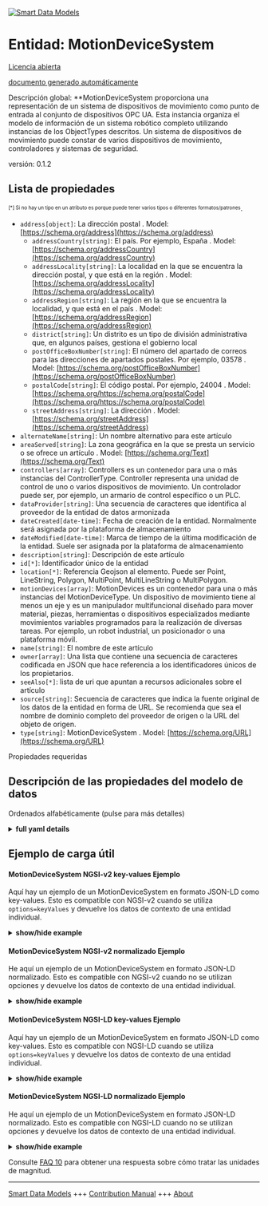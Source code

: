 <!-- 10-Header -->    
[![Smart Data Models](https://smartdatamodels.org/wp-content/uploads/2022/01/SmartDataModels_logo.png "Logo")](https://smartdatamodels.org)    
Entidad: MotionDeviceSystem    
===========================<!-- /10-Header -->    
<!-- 15-License -->    
[Licencia abierta](https://github.com/smart-data-models//dataModel.OPCUA/blob/master/MotionDeviceSystem/LICENSE.md)    
[documento generado automáticamente](https://docs.google.com/presentation/d/e/2PACX-1vTs-Ng5dIAwkg91oTTUdt8ua7woBXhPnwavZ0FxgR8BsAI_Ek3C5q97Nd94HS8KhP-r_quD4H0fgyt3/pub?start=false&loop=false&delayms=3000#slide=id.gb715ace035_0_60)    
<!-- /15-License -->    
<!-- 20-Description -->    
Descripción global: **MotionDeviceSystem proporciona una representación de un sistema de dispositivos de movimiento como punto de entrada al conjunto de dispositivos OPC UA. Esta instancia organiza el modelo de información de un sistema robótico completo utilizando instancias de los ObjectTypes descritos. Un sistema de dispositivos de movimiento puede constar de varios dispositivos de movimiento, controladores y sistemas de seguridad.    
versión: 0.1.2    
<!-- /20-Description -->    
<!-- 30-PropertiesList -->    
## Lista de propiedades    
<sup><sub>[*] Si no hay un tipo en un atributo es porque puede tener varios tipos o diferentes formatos/patrones</sub></sup>.    
- `address[object]`: La dirección postal  . Model: [https://schema.org/address](https://schema.org/address)	- `addressCountry[string]`: El país. Por ejemplo, España  . Model: [https://schema.org/addressCountry](https://schema.org/addressCountry)    
	- `addressLocality[string]`: La localidad en la que se encuentra la dirección postal, y que está en la región  . Model: [https://schema.org/addressLocality](https://schema.org/addressLocality)    
	- `addressRegion[string]`: La región en la que se encuentra la localidad, y que está en el país  . Model: [https://schema.org/addressRegion](https://schema.org/addressRegion)    
	- `district[string]`: Un distrito es un tipo de división administrativa que, en algunos países, gestiona el gobierno local      
	- `postOfficeBoxNumber[string]`: El número del apartado de correos para las direcciones de apartados postales. Por ejemplo, 03578  . Model: [https://schema.org/postOfficeBoxNumber](https://schema.org/postOfficeBoxNumber)    
	- `postalCode[string]`: El código postal. Por ejemplo, 24004  . Model: [https://schema.org/https://schema.org/postalCode](https://schema.org/https://schema.org/postalCode)    
	- `streetAddress[string]`: La dirección  . Model: [https://schema.org/streetAddress](https://schema.org/streetAddress)    
- `alternateName[string]`: Un nombre alternativo para este artículo  - `areaServed[string]`: La zona geográfica en la que se presta un servicio o se ofrece un artículo  . Model: [https://schema.org/Text](https://schema.org/Text)- `controllers[array]`:  Controllers es un contenedor para una o más instancias del ControllerType. Controller representa una unidad de control de uno o varios dispositivos de movimiento. Un controlador puede ser, por ejemplo, un armario de control específico o un PLC.  - `dataProvider[string]`: Una secuencia de caracteres que identifica al proveedor de la entidad de datos armonizada  - `dateCreated[date-time]`: Fecha de creación de la entidad. Normalmente será asignada por la plataforma de almacenamiento  - `dateModified[date-time]`: Marca de tiempo de la última modificación de la entidad. Suele ser asignada por la plataforma de almacenamiento  - `description[string]`: Descripción de este artículo  - `id[*]`: Identificador único de la entidad  - `location[*]`: Referencia Geojson al elemento. Puede ser Point, LineString, Polygon, MultiPoint, MultiLineString o MultiPolygon.  - `motionDevices[array]`: MotionDevices es un contenedor para una o más instancias del MotionDeviceType. Un dispositivo de movimiento tiene al menos un eje y es un manipulador multifuncional diseñado para mover material, piezas, herramientas o dispositivos especializados mediante movimientos variables programados para la realización de diversas tareas. Por ejemplo, un robot industrial, un posicionador o una plataforma móvil.  - `name[string]`: El nombre de este artículo  - `owner[array]`: Una lista que contiene una secuencia de caracteres codificada en JSON que hace referencia a los identificadores únicos de los propietarios.  - `seeAlso[*]`: lista de uri que apuntan a recursos adicionales sobre el artículo  - `source[string]`: Secuencia de caracteres que indica la fuente original de los datos de la entidad en forma de URL. Se recomienda que sea el nombre de dominio completo del proveedor de origen o la URL del objeto de origen.  - `type[string]`: MotionDeviceSystem  . Model: [https://schema.org/URL](https://schema.org/URL)<!-- /30-PropertiesList -->    
<!-- 35-RequiredProperties -->    
Propiedades requeridas    
<!-- /35-RequiredProperties -->    
<!-- 40-RequiredProperties -->    
<!-- /40-RequiredProperties -->    
<!-- 50-DataModelHeader -->    
## Descripción de las propiedades del modelo de datos    
Ordenados alfabéticamente (pulse para más detalles)    
<!-- /50-DataModelHeader -->    
<!-- 60-ModelYaml -->    
<details><summary><strong>full yaml details</strong></summary>      
```yaml    
MotionDeviceSystem:      
  description: 'MotionDeviceSystem provides a representation of a motion device system as an entry point to the OPC UA device set. This instance organises the information model of a complete robotics system using instances of the described ObjectTypes. A motion device system may consist of multiple motion devices, controllers and safety systems.'      
  properties:      
    address:      
      description: The mailing address      
      properties:      
        addressCountry:      
          description: 'The country. For example, Spain'      
          type: string      
          x-ngsi:      
            model: https://schema.org/addressCountry      
            type: Property      
        addressLocality:      
          description: 'The locality in which the street address is, and which is in the region'      
          type: string      
          x-ngsi:      
            model: https://schema.org/addressLocality      
            type: Property      
        addressRegion:      
          description: 'The region in which the locality is, and which is in the country'      
          type: string      
          x-ngsi:      
            model: https://schema.org/addressRegion      
            type: Property      
        district:      
          description: 'A district is a type of administrative division that, in some countries, is managed by the local government'      
          type: string      
          x-ngsi:      
            type: Property      
        postOfficeBoxNumber:      
          description: 'The post office box number for PO box addresses. For example, 03578'      
          type: string      
          x-ngsi:      
            model: https://schema.org/postOfficeBoxNumber      
            type: Property      
        postalCode:      
          description: 'The postal code. For example, 24004'      
          type: string      
          x-ngsi:      
            model: https://schema.org/https://schema.org/postalCode      
            type: Property      
        streetAddress:      
          description: The street address      
          type: string      
          x-ngsi:      
            model: https://schema.org/streetAddress      
            type: Property      
        streetNr:      
          description: Number identifying a specific property on a public street      
          type: string      
          x-ngsi:      
            type: Property      
      type: object      
      x-ngsi:      
        model: https://schema.org/address      
        type: Property      
    alternateName:      
      description: An alternative name for this item      
      type: string      
      x-ngsi:      
        type: Property      
    areaServed:      
      description: The geographic area where a service or offered item is provided      
      type: string      
      x-ngsi:      
        model: https://schema.org/Text      
        type: Property      
    controllers:      
      description: ' Controllers is a container for one or more instances of the ControllerType. Controller represents a controlling unit of one or more motion devices. A controller can be e.g. a specific control cabinet or a PLC'      
      items:      
        description: A Controller      
        properties:      
          browseName:      
            description: Controller BrowseName      
            type: string      
            x-ngsi:      
              model: https://schema.org/Text      
              type: Property      
          components:      
            description: 'Components is a container for one or more instances of subtypes of ComponentType defined in OPC UA DI. The listed components are installed in the motion device system, e.g. a processing-unit, a power-supply, an IO-board or a drive, and have an electrical interface to the controller'      
            items:      
              description: A component      
              properties:      
                browseName:      
                  description: Component BrowseName      
                  type: string      
                  x-ngsi:      
                    model: https://schema.org/Text      
                    type: Property      
              type: object      
            type: array      
            x-ngsi:      
              type: Property      
          manufacturer:      
            description: The name of the company that manufactured the device      
            type: string      
            x-ngsi:      
              model: https://schema.org/Text      
              type: Property      
          model:      
            description: The name of the product      
            type: string      
            x-ngsi:      
              model: https://schema.org/Text      
              type: Property      
          parameterSet:      
            description: Provides a set of parameters      
            properties:      
              cabinetFanSpeed:      
                description: The speed of the cabinet fan      
                type: number      
                x-ngsi:      
                  model: https://schema.org/Number      
                  type: Property      
              cpuFanSpeed:      
                description: The speed of the CPU fan      
                type: number      
                x-ngsi:      
                  model: https://schema.org/Number      
                  type: Property      
              inputVoltage:      
                description: The input voltage of the controller which can be a configured value. To distinguish between an AC or DC supply the optional property Definition of the base type DataItemType shall be used      
                type: number      
                x-ngsi:      
                  model: https://schema.org/Number      
                  type: Property      
              startUpTime:      
                description: The date and time of the last start-up of the controller      
                format: date-time      
                x-ngsi:      
                  model: https://schema.org/DateTime      
                  type: Property      
              temperature:      
                description: The controller temperature given by a temperature sensor inside of the controller      
                type: number      
                x-ngsi:      
                  model: https://schema.org/Number      
                  type: Property      
              totalEnergyConsumption:      
                description: The total accumulated energy consumed by the motion devices related with this controller instance      
                type: number      
                x-ngsi:      
                  model: https://schema.org/Number      
                  type: Property      
              totalPowerOnTime:      
                description: The total accumulated time the controller was powered on      
                type: string      
                x-ngsi:      
                  model: https://schema.org/Text      
                  type: Property      
              upsState:      
                description: The vendor specific status of an integrated uninterruptible power supply or accumulator system      
                type: string      
                x-ngsi:      
                  model: https://schema.org/Text      
                  type: Property      
            type: object      
            x-ngsi:      
              type: Property      
          productCode:      
            description: A unique combination of numbers and letters used to identify the product. It may be the order information displayed on type shields or in ERP systems      
            type: string      
            x-ngsi:      
              model: https://schema.org/Text      
              type: Property      
          serialNumber:      
            description: A unique production number assigned by the manufacturer of the device. This is often stamped on the outside of the device and may be used for traceability and warranty purposes      
            type: string      
            x-ngsi:      
              model: https://schema.org/Text      
              type: Property      
          software:      
            description: Software is a container for one or more instances of SoftwareType defined in OPC UA DI. Each controller has at least one software installed that is a runtime software or firmware of the controller. NOTE This type of program is usually generated before installation and can only be modified thereafter by the manufacturer      
            items:      
              description: A software      
              properties:      
                browseName:      
                  description: Software BrowseName      
                  type: string      
                  x-ngsi:      
                    model: https://schema.org/Text      
                    type: Property      
              type: object      
            type: array      
            x-ngsi:      
              type: Property      
          taskControls:      
            description: TaskControls is a container for one or more instances of TaskControlType. The task control describes an execution engine that loads and runs task programs. One task runs one task program at the time. The system should instantiate the maximum allowed number of task controls      
            items:      
              description: A TaskControl      
              properties:      
                browseName:      
                  description: TaskControl BrowseName      
                  type: string      
                  x-ngsi:      
                    model: https://schema.org/Text      
                    type: Property      
                componentName:      
                  description: The name of the component      
                  type: string      
                  x-ngsi:      
                    model: https://schema.org/Text      
                    type: Property      
                parameterSet:      
                  description: Provides a set of parameters      
                  properties:      
                    executionMode:      
                      description: How the task control executes the task program      
                      type: number      
                      x-ngsi:      
                        model: https://schema.org/Number      
                        type: Property      
                    taskProgramLoaded:      
                      description: 'TRUE if a task program is loaded in the task control, FALSE otherwise'      
                      type: boolean      
                      x-ngsi:      
                        model: https://schema.org/Boolean      
                        type: Property      
                    taskProgramName:      
                      description: A customer given identifier for the task program      
                      type: string      
                      x-ngsi:      
                        model: https://schema.org/Text      
                        type: Property      
                  type: object      
                  x-ngsi:      
                    type: Property      
              type: object      
            type: array      
            x-ngsi:      
              type: Property      
        type: object      
      type: array      
      x-ngsi:      
        type: Property      
    dataProvider:      
      description: A sequence of characters identifying the provider of the harmonised data entity      
      type: string      
      x-ngsi:      
        type: Property      
    dateCreated:      
      description: Entity creation timestamp. This will usually be allocated by the storage platform      
      format: date-time      
      type: string      
      x-ngsi:      
        type: Property      
    dateModified:      
      description: Timestamp of the last modification of the entity. This will usually be allocated by the storage platform      
      format: date-time      
      type: string      
      x-ngsi:      
        type: Property      
    description:      
      description: A description of this item      
      type: string      
      x-ngsi:      
        type: Property      
    id:      
      anyOf:      
        - description: Identifier format of any NGSI entity      
          maxLength: 256      
          minLength: 1      
          pattern: ^[\w\-\.\{\}\$\+\*\[\]`|~^@!,:\\]+$      
          type: string      
          x-ngsi:      
            type: Property      
        - description: Identifier format of any NGSI entity      
          format: uri      
          type: string      
          x-ngsi:      
            type: Property      
      description: Unique identifier of the entity      
      x-ngsi:      
        type: Property      
    location:      
      description: 'Geojson reference to the item. It can be Point, LineString, Polygon, MultiPoint, MultiLineString or MultiPolygon'      
      oneOf:      
        - description: Geojson reference to the item. Point      
          properties:      
            bbox:      
              items:      
                type: number      
              minItems: 4      
              type: array      
            coordinates:      
              items:      
                type: number      
              minItems: 2      
              type: array      
            type:      
              enum:      
                - Point      
              type: string      
          required:      
            - type      
            - coordinates      
          title: GeoJSON Point      
          type: object      
          x-ngsi:      
            type: GeoProperty      
        - description: Geojson reference to the item. LineString      
          properties:      
            bbox:      
              items:      
                type: number      
              minItems: 4      
              type: array      
            coordinates:      
              items:      
                items:      
                  type: number      
                minItems: 2      
                type: array      
              minItems: 2      
              type: array      
            type:      
              enum:      
                - LineString      
              type: string      
          required:      
            - type      
            - coordinates      
          title: GeoJSON LineString      
          type: object      
          x-ngsi:      
            type: GeoProperty      
        - description: Geojson reference to the item. Polygon      
          properties:      
            bbox:      
              items:      
                type: number      
              minItems: 4      
              type: array      
            coordinates:      
              items:      
                items:      
                  items:      
                    type: number      
                  minItems: 2      
                  type: array      
                minItems: 4      
                type: array      
              type: array      
            type:      
              enum:      
                - Polygon      
              type: string      
          required:      
            - type      
            - coordinates      
          title: GeoJSON Polygon      
          type: object      
          x-ngsi:      
            type: GeoProperty      
        - description: Geojson reference to the item. MultiPoint      
          properties:      
            bbox:      
              items:      
                type: number      
              minItems: 4      
              type: array      
            coordinates:      
              items:      
                items:      
                  type: number      
                minItems: 2      
                type: array      
              type: array      
            type:      
              enum:      
                - MultiPoint      
              type: string      
          required:      
            - type      
            - coordinates      
          title: GeoJSON MultiPoint      
          type: object      
          x-ngsi:      
            type: GeoProperty      
        - description: Geojson reference to the item. MultiLineString      
          properties:      
            bbox:      
              items:      
                type: number      
              minItems: 4      
              type: array      
            coordinates:      
              items:      
                items:      
                  items:      
                    type: number      
                  minItems: 2      
                  type: array      
                minItems: 2      
                type: array      
              type: array      
            type:      
              enum:      
                - MultiLineString      
              type: string      
          required:      
            - type      
            - coordinates      
          title: GeoJSON MultiLineString      
          type: object      
          x-ngsi:      
            type: GeoProperty      
        - description: Geojson reference to the item. MultiLineString      
          properties:      
            bbox:      
              items:      
                type: number      
              minItems: 4      
              type: array      
            coordinates:      
              items:      
                items:      
                  items:      
                    items:      
                      type: number      
                    minItems: 2      
                    type: array      
                  minItems: 4      
                  type: array      
                type: array      
              type: array      
            type:      
              enum:      
                - MultiPolygon      
              type: string      
          required:      
            - type      
            - coordinates      
          title: GeoJSON MultiPolygon      
          type: object      
          x-ngsi:      
            type: GeoProperty      
      x-ngsi:      
        type: GeoProperty      
    motionDevices:      
      description: 'MotionDevices is a container for one or more instances of the MotionDeviceType. A motion device has as least one axis and is a multifunctional manipulator designed to move material, parts, tools or specialized devices through variable programmed motions for the performance of a variety of tasks. Examples are an industrial robot, positioner or mobile platform'      
      items:      
        description: A MotionDevice      
        properties:      
          additionalComponents:      
            description: 'AdditionalComponents is a container for one or more instances of subtypes of ComponentType defined in OPC UA DI. The listed components are installed at the motion device, e.g. an IO-board'      
            items:      
              description: An additional component      
              properties:      
                browseName:      
                  description: AdditionalComponent BrowseName      
                  type: string      
                  x-ngsi:      
                    model: https://schema.org/Text      
                    type: Property      
              type: object      
            type: array      
            x-ngsi:      
              type: Property      
          axes:      
            description: Axes is a container for one or more instances of the AxisType      
            items:      
              description: An axis      
              properties:      
                browseName:      
                  description: Axis BrowseName      
                  type: string      
                  x-ngsi:      
                    model: https://schema.org/Text      
                    type: Property      
                motionProfile:      
                  description: The kind of motion device defined by MotionDeviceCategoryEnumeration based on ISO 8373      
                  enum:      
                    - OTHER      
                    - ROTARY      
                    - ROTARY_ENDLESS      
                    - LINEAR      
                    - LINEAR_ENDLESS      
                  type: string      
                  x-ngsi:      
                    model: https://schema.org/Number      
                    type: Property      
                parameterSet:      
                  description: Provides a set of parameters      
                  properties:      
                    actualAcceleration:      
                      description: The axis acceleration      
                      type: number      
                      x-ngsi:      
                        model: https://schema.org/Number      
                        type: Property      
                    actualPosition:      
                      description: The current position of the axis      
                      type: number      
                      x-ngsi:      
                        model: https://schema.org/Number      
                        type: Property      
                    actualSpeed:      
                      description: The axis speed      
                      type: number      
                      x-ngsi:      
                        model: https://schema.org/Number      
                        type: Property      
                  type: object      
                  x-ngsi:      
                    type: Property      
              type: object      
            type: array      
            x-ngsi:      
              type: Property      
          browseName:      
            description: MotionDevice BrowseName      
            type: string      
            x-ngsi:      
              model: https://schema.org/Text      
              type: Property      
          manufacturer:      
            description: The name of the company that manufactured the device      
            type: string      
            x-ngsi:      
              model: https://schema.org/Text      
              type: Property      
          model:      
            description: The name of the product      
            type: string      
            x-ngsi:      
              model: https://schema.org/Text      
              type: Property      
          motionDeviceCategory:      
            description: The kind of motion device defined by MotionDeviceCategoryEnumeration based on ISO 8373      
            enum:      
              - OTHER      
              - ARTICULATED_ROBOT      
              - SCARA_ROBOT      
              - CARTESIAN_ROBOT      
              - SPHERICAL_ROBOT      
              - PARALLEL_ROBOT      
              - CYLINDRICAL_ROBOT      
            type: string      
            x-ngsi:      
              model: https://schema.org/Number      
              type: Property      
          parameterSet:      
            description: Provides a set of parameters      
            properties:      
              inControl:      
                description: 'The information if the actuators (in most cases a motor) of the motion device are powered up and in control: ''true'''      
                type: boolean      
                x-ngsi:      
                  model: https://schema.org/Boolean      
                  type: Property      
              onPath:      
                description: 'True if the motion device is on or near enough the planned program path such that program execution can continue. If the MotionDevice deviates too much from this path in case of errors or an emergency stop, this value becomes false. If OnPath is false, the motion device needs repositioning to continue program execution'      
                type: boolean      
                x-ngsi:      
                  model: https://schema.org/Boolean      
                  type: Property      
              speedOverride:      
                description: The current speed setting in percent of programmed speed (0 - 100%)      
                type: number      
                x-ngsi:      
                  model: https://schema.org/Number      
                  type: Property      
            type: object      
            x-ngsi:      
              type: Property      
          powerTrains:      
            description: PowerTrains is a container for one or more instances of the PowerTrainType      
            items:      
              description: A powerTrain      
              properties:      
                browseName:      
                  description: PowerTrain BrowseName      
                  type: string      
                  x-ngsi:      
                    model: https://schema.org/Text      
                    type: Property      
                gears:      
                  description: Gears is a container for one or more instances of the GearType      
                  items:      
                    description: A gear      
                    properties:      
                      browseName:      
                        description: Gear BrowseName      
                        type: string      
                        x-ngsi:      
                          model: https://schema.org/Text      
                          type: Property      
                      gearRatio:      
                        description: The transmission ratio of the gear expressed as a fraction as input velocity (motor side) by output velocity (load side)      
                        type: number      
                        x-ngsi:      
                          model: https://schema.org/Number      
                          type: Property      
                      manufacturer:      
                        description: The name of the company that manufactured the device      
                        type: string      
                        x-ngsi:      
                          model: https://schema.org/Text      
                          type: Property      
                      model:      
                        description: The name of the product      
                        type: string      
                        x-ngsi:      
                          model: https://schema.org/Text      
                          type: Property      
                      pitch:      
                        description: The distance covered in millimeters (mm) for linear motion per one revolution of the output side of the driving unit. Pitch is used in combination with GearRatio to describe the overall transmission from input to output of the gear      
                        type: number      
                        x-ngsi:      
                          model: https://schema.org/Number      
                          type: Property      
                      productCode:      
                        description: A unique combination of numbers and letters used to identify the product. It may be the order information displayed on type shields or in ERP systems      
                        type: string      
                        x-ngsi:      
                          model: https://schema.org/Text      
                          type: Property      
                      serialNumber:      
                        description: A unique production number assigned by the manufacturer of the device. This is often stamped on the outside of the device and may be used for traceability and warranty purposes      
                        type: string      
                        x-ngsi:      
                          model: https://schema.org/Text      
                          type: Property      
                    type: object      
                  type: array      
                  x-ngsi:      
                    type: Property      
                motors:      
                  description: Motors is a container for one or more instances of the MotorType      
                  items:      
                    description: A motor      
                    properties:      
                      browseName:      
                        description: Motor BrowseName      
                        type: string      
                        x-ngsi:      
                          model: https://schema.org/Text      
                          type: Property      
                      manufacturer:      
                        description: The name of the company that manufactured the device      
                        type: string      
                        x-ngsi:      
                          model: https://schema.org/Text      
                          type: Property      
                      model:      
                        description: The name of the product      
                        type: string      
                        x-ngsi:      
                          model: https://schema.org/Text      
                          type: Property      
                      parameterSet:      
                        description: Provides a set of parameters      
                        properties:      
                          brakeReleased:      
                            description: TRUE the motor is free to run. FALSE means that the motor shaft is locked by the brake      
                            type: boolean      
                            x-ngsi:      
                              model: https://schema.org/Boolean      
                              type: Property      
                          effectiveLoadRate:      
                            description: A percentage of maximum continuous load      
                            type: number      
                            x-ngsi:      
                              model: https://schema.org/Number      
                              type: Property      
                          motorTemperature:      
                            description: The temperature of the motor      
                            type: number      
                            x-ngsi:      
                              model: https://schema.org/Number      
                              type: Property      
                        type: object      
                        x-ngsi:      
                          type: Property      
                      productCode:      
                        description: A unique combination of numbers and letters used to identify the product. It may be the order information displayed on type shields or in ERP systems      
                        type: string      
                        x-ngsi:      
                          model: https://schema.org/Text      
                          type: Property      
                      serialNumber:      
                        description: A unique production number assigned by the manufacturer of the device. This is often stamped on the outside of the device and may be used for traceability and warranty purposes      
                        type: string      
                        x-ngsi:      
                          model: https://schema.org/Text      
                          type: Property      
                    type: object      
                  type: array      
                  x-ngsi:      
                    type: Property      
              type: object      
            productCode:      
              description: 'Property. Model:''https://schema.org/Text''. A unique combination of numbers and letters used to identify the product. It may be the order information displayed on type shields or in ERP systems.'      
              type: string      
            serialNumber:      
              description: 'Property. Model:''https://schema.org/Text''. A unique production number assigned by the manufacturer of the device. This is often stamped on the outside of the device and may be used for traceability and warranty purposes.'      
              type: string      
            type: array      
            x-ngsi:      
              type: Property      
        safetyStates:      
          description: SafetyStates is a container for one or more instances of the SafetyStatesType      
          items:      
            description: A powerTrain      
            properties:      
              browseName:      
                description: SafetyState BrowseName      
                type: string      
                x-ngsi:      
                  model: https://schema.org/Text      
                  type: Property      
              componentName:      
                description: The name of the component      
                type: string      
                x-ngsi:      
                  model: https://schema.org/Text      
                  type: Property      
              emergencyStopFunctions:      
                description: EmergencyStopFunctions is a container for one or more instances of the EmergencyStopFunctionType. The number and names of emergency stop functions is vendor specific      
                items:      
                  description: A emergencyStopFunction      
                  properties:      
                    active:      
                      description: 'TRUE if this particular emergency stop function is active, e.g. that the emergency stop button is pressed, FALSE otherwise'      
                      type: boolean      
                      x-ngsi:      
                        model: https://schema.org/Boolean      
                        type: Property      
                    browseName:      
                      description: EmergencyStopFunction BrowseName      
                      type: string      
                      x-ngsi:      
                        model: https://schema.org/Text      
                        type: Property      
                    name:      
                      description: Manufacturer-specific protective stop function identifier within the safety system      
                      type: string      
                      x-ngsi:      
                        model: https://schema.org/Text      
                        type: Property      
                  type: object      
                type: array      
                x-ngsi:      
                  type: Property      
              parameterSet:      
                description: Provides a set of parameters      
                properties:      
                  EmergencyStop:      
                    description: 'TRUE if one or more of the emergency stop functions in the robot system are active, FALSE otherwise. If the EmergencyStopFunctions object is provided, then the value of this variable is TRUE if one or more of the listed emergency stop functions are active'      
                    type: boolean      
                    x-ngsi:      
                      model: https://schema.org/Boolean      
                      type: Property      
                  operationalMode:      
                    description: 'The current operational mode. Allowed values are described in OperationalModeEnumeration, see ISO 10218-1:2011'      
                    enum:      
                      - OTHER      
                      - MANUAL_REDUCED_SPEED      
                      - MANUAL_HIGH_SPEED      
                      - AUTOMATIC      
                      - AUTOMATIC_EXTERNAL      
                    type: number      
                    x-ngsi:      
                      model: https://schema.org/Number      
                      type: Property      
                  protectiveStop:      
                    description: 'TRUE if one or more of the enabled protective stop functions in the system are active, FALSE otherwise. If the ProtectiveStopFunctions object is provided, then the value of this variable is TRUE if one or more of the listed protective stop functions are enabled and active'      
                    type: boolean      
                    x-ngsi:      
                      model: https://schema.org/Boolean      
                      type: Property      
                type: object      
                x-ngsi:      
                  type: Property      
              protectiveStopFunctions:      
                description: ProtectiveStopFunctions is a container for one or more instances of the ProtectiveStopFunctionType. The number and names of protective stop functions is vendor specific      
                items:      
                  description: A protectiveStopFunction      
                  properties:      
                    active:      
                      description: 'TRUE if this particular protective stop function is active, e.g. that a stop is initiated, FALSE otherwise. If Enabled is FALSE then Active shall be FALSE'      
                      type: boolean      
                      x-ngsi:      
                        model: https://schema.org/Boolean      
                        type: Property      
                    browseName:      
                      description: ProtectiveStopFunction BrowseName      
                      type: string      
                      x-ngsi:      
                        model: https://schema.org/Text      
                        type: Property      
                    enabled:      
                      description: 'TRUE if this protective stop function is currently supervising the system, FALSE otherwise. A protective stop function may or may not be enabled at all times, e.g. the protective stop function of the safety doors are typically enabled in automatic operational mode and disabled in manual mode. On the other hand for example, the protective stop function of the teach pendant enabling device is enabled in manual modes and disabled in automatic modes'      
                      type: boolean      
                      x-ngsi:      
                        model: https://schema.org/Boolean      
                        type: Property      
                    name:      
                      description: Manufacturer-specific protective stop function identifier within the safety system      
                      type: string      
                      x-ngsi:      
                        model: https://schema.org/Text      
                        type: Property      
                  type: object      
                type: array      
                x-ngsi:      
                  type: Property      
            type: object      
          type: array      
          x-ngsi:      
            type: Property      
        type: object      
      type: array      
      x-ngsi:      
        type: Property      
    name:      
      description: The name of this item      
      type: string      
      x-ngsi:      
        type: Property      
    owner:      
      description: A List containing a JSON encoded sequence of characters referencing the unique Ids of the owner(s)      
      items:      
        anyOf:      
          - description: Identifier format of any NGSI entity      
            maxLength: 256      
            minLength: 1      
            pattern: ^[\w\-\.\{\}\$\+\*\[\]`|~^@!,:\\]+$      
            type: string      
            x-ngsi:      
              type: Property      
          - description: Identifier format of any NGSI entity      
            format: uri      
            type: string      
            x-ngsi:      
              type: Property      
        description: Unique identifier of the entity      
        x-ngsi:      
          type: Property      
      type: array      
      x-ngsi:      
        type: Property      
    seeAlso:      
      description: list of uri pointing to additional resources about the item      
      oneOf:      
        - items:      
            format: uri      
            type: string      
          minItems: 1      
          type: array      
        - format: uri      
          type: string      
      x-ngsi:      
        type: Property      
    source:      
      description: 'A sequence of characters giving the original source of the entity data as a URL. Recommended to be the fully qualified domain name of the source provider, or the URL to the source object'      
      type: string      
      x-ngsi:      
        type: Property      
    type:      
      description: MotionDeviceSystem      
      enum:      
        - MotionDeviceSystem      
      type: string      
      x-ngsi:      
        model: https://schema.org/URL      
        type: Property      
  required: []      
  type: object      
  x-derived-from: ""      
  x-disclaimer: 'Redistribution and use in source and binary forms, with or without modification, are permitted  provided that the license conditions are met. Copyleft (c) 2022 Contributors to Smart Data Models Program'      
  x-license-url: https://github.com/smart-data-models/dataModel.OPCUA/blob/master/MotionDeviceSystem/LICENSE.md      
  x-model-schema: https://smart-data-models.github.io/dataModel.MotionDeviceSystem/MotionDeviceSysten/schema.json      
  x-model-tags: ""      
  x-version: 0.1.2      
```    
</details>      
<!-- /60-ModelYaml -->    
<!-- 70-MiddleNotes -->    
<!-- /70-MiddleNotes -->    
<!-- 80-Examples -->    
## Ejemplo de carga útil    
#### MotionDeviceSystem NGSI-v2 key-values Ejemplo    
Aquí hay un ejemplo de un MotionDeviceSystem en formato JSON-LD como key-values. Esto es compatible con NGSI-v2 cuando se utiliza `options=keyValues` y devuelve los datos de contexto de una entidad individual.    
<details><summary><strong>show/hide example</strong></summary>      
```json  
{  
  "id": "MotionDeviceSystem",  
  "type": "MotionDeviceSystem",  
  "controllers": [  
    {  
      "browseName": "Controller",  
      "components": [  
        {  
          "browseName": "Component"  
        }  
      ],  
      "manufacturer": "Engineering Ingegneria Informatica",  
      "model": "Model",  
      "parameterSet": {  
        "cpuFanSpeed": 1600.0,  
        "cabinetFanSpeed": 2000.5,  
        "inputVoltage": 2500.0,  
        "startUpTime": "2020-10-19T07:36:06.713Z",  
        "temperature": 50.0,  
        "totalEnergyConsumption": 170.1,  
        "totalPowerOnTime": "",  
        "upsState": "alive"  
      },  
      "productCode": "MP695ENG004",  
      "serialNumber": "ENG-004",  
      "software": [  
        {  
          "browseName": "Software"  
        }  
      ],  
      "taskControls": [  
        {  
          "browseName": "TaskControl",  
          "componentName": "TaskControl",  
          "parameterSet": {  
            "taskProgramName": "TaskProg",  
            "taskProgramLoaded": true,  
            "executionMode": 0  
          }  
        }  
      ]  
    }  
  ],  
  "motionDevices": [  
    {  
      "browseName": "MotionDevice",  
      "additionalComponents": [  
        {  
          "browseName": "AdditionalComponent"  
        }  
      ],  
      "axes": [  
        {  
          "browseName": "AxisX",  
          "motionProfile": "OTHER",  
          "parameterSet": {  
            "actualPosition": 1.0,  
            "actualSpeed": 2.5,  
            "actualAcceleration": 3.0  
          }  
        },  
        {  
          "browseName": "AxisY",  
          "motionProfile": "LINEAR",  
          "parameterSet": {  
            "actualPosition": 1.0,  
            "actualSpeed": 2.5,  
            "actualAcceleration": 3.0  
          }  
        }  
      ],  
      "manufacturer": "Engineering Ingegneria Informatica",  
      "model": "Model",  
      "motionDeviceCategory": "OTHER",  
      "powerTrains": [  
        {  
          "browseName": "PowerTrain",  
          "gears": [  
            {  
              "browseName": "Gear",  
              "gearRatio": 0.5,  
              "manufacturer": "Engineering Ingegneria Informatica",  
              "model": "Model",  
              "pitch": 1.0,  
              "productCode": "MP695ENG003",  
              "serialNumber": "ENG-003"  
            }  
          ],  
          "motors": [  
            {  
              "browseName": "Motor",  
              "manufacturer": "Engineering Ingegneria Informatica",  
              "model": "Model",  
              "parameterSet": {  
                "brakeReleased": true,  
                "effectiveLoadRate": 0,  
                "motorTemperature": 75  
              },  
              "productCode": "MP695ENG002",  
              "serialNumber": "ENG-002"  
            }  
          ]  
        }  
      ]  
    }  
  ],  
  "safetyStates": [  
    {  
      "browseName": "SafetyState",  
      "emergencyStopFunctions": [  
        {  
          "browseName": "EmergencyStopFunction",  
          "active": true,  
          "name": "emergencyStop"  
        }  
      ],  
      "parameterSet": {  
        "emergencyStop": true,  
        "operationalMode": "AUTOMATIC",  
        "protectiveStop": true  
      },  
      "protectiveStopFunctions": [  
        {  
          "browseName": "ProtectiveStopFunction",  
          "active": true,  
          "enabled": true,  
          "name": "protectiveStop"  
        }  
      ]  
    }  
  ]  
}  
```  
</details>    
#### MotionDeviceSystem NGSI-v2 normalizado Ejemplo    
He aquí un ejemplo de un MotionDeviceSystem en formato JSON-LD normalizado. Esto es compatible con NGSI-v2 cuando no se utilizan opciones y devuelve los datos de contexto de una entidad individual.    
<details><summary><strong>show/hide example</strong></summary>      
```json  
{  
  "id": "MotionDeviceSystem",  
  "type": "MotionDeviceSystem",  
  "controllers": {  
    "type": "StructuredValue",  
    "value": [  
      {  
        "browseName": "Controller",  
        "components": [  
          {  
            "browseName": "Component"  
          }  
        ],  
        "manufacturer": "Engineering Ingegneria Informatica",  
        "model": "Model",  
        "parameterSet": {  
          "cpuFanSpeed": 1600.0,  
          "cabinetFanSpeed": 2000.5,  
          "inputVoltage": 2500.0,  
          "startUpTime": "2020-10-19T07:36:06.713Z",  
          "temperature": 50.0,  
          "totalEnergyConsumption": 170.1,  
          "totalPowerOnTime": "",  
          "upsState": "alive"  
        },  
        "productCode": "MP695ENG004",  
        "serialNumber": "ENG-004",  
        "software": [  
          {  
            "browseName": "Software"  
          }  
        ],  
        "taskControls": [  
          {  
            "browseName": "TaskControl",  
            "componentName": "TaskControl",  
            "parameterSet": {  
              "taskProgramName": "TaskProg",  
              "taskProgramLoaded": true,  
              "executionMode": 0  
            }  
          }  
        ]  
      }  
    ]  
  },  
  "motionDevices": {  
    "type": "StructuredValue",  
    "value": [  
      {  
        "browseName": "MotionDevice",  
        "additionalComponents": [  
          {  
            "browseName": "AdditionalComponent"  
          }  
        ],  
        "axes": [  
          {  
            "browseName": "AxisX",  
            "motionProfile": "OTHER",  
            "parameterSet": {  
              "actualPosition": 1.0,  
              "actualSpeed": 2.5,  
              "actualAcceleration": 3.0  
            }  
          },  
          {  
            "browseName": "AxisY",  
            "motionProfile": "LINEAR",  
            "parameterSet": {  
              "actualPosition": 1.5,  
              "actualSpeed": 2.0,  
              "actualAcceleration": 3.0  
            }  
          }  
        ],  
        "manufacturer": "Engineering Ingegneria Informatica",  
        "model": "Model",  
        "motionDeviceCategory": "OTHER",  
        "powerTrains": [  
          {  
            "browseName": "PowerTrain",  
            "gears": [  
              {  
                "browseName": "Gear",  
                "gearRatio": 0.5,  
                "manufacturer": "Engineering Ingegneria Informatica",  
                "model": "Model",  
                "pitch": 1.0,  
                "productCode": "MP695ENG003",  
                "serialNumber": "ENG-003"  
              }  
            ],  
            "motors": [  
              {  
                "browseName": "Motor",  
                "manufacturer": "Engineering Ingegneria Informatica",  
                "model": "Model",  
                "parameterSet": {  
                  "brakeReleased": true,  
                  "effectiveLoadRate": 0,  
                  "motorTemperature": 75  
                },  
                "productCode": "MP695ENG002",  
                "serialNumber": "ENG-002"  
              }  
            ]  
          }  
        ]  
      }  
    ]  
  },  
  "safetyStates": {  
    "type": "StructuredValue",  
    "value": [  
      {  
        "browseName": "SafetyState",  
        "emergencyStopFunctions": [  
          {  
            "browseName": "EmergencyStopFunction",  
            "active": true,  
            "name": "emergencyStop"  
          }  
        ],  
        "parameterSet": {  
          "emergencyStop": true,  
          "operationalMode": "AUTOMATIC",  
          "protectiveStop": true  
        },  
        "protectiveStopFunctions": [  
          {  
            "browseName": "ProtectiveStopFunction",  
            "active": true,  
            "enabled": true,  
            "name": "protectiveStop"  
          }  
        ]  
      }  
    ]  
  }  
}  
```  
</details>    
#### MotionDeviceSystem NGSI-LD key-values Ejemplo    
Aquí hay un ejemplo de un MotionDeviceSystem en formato JSON-LD como key-values. Esto es compatible con NGSI-LD cuando se utiliza `options=keyValues` y devuelve los datos de contexto de una entidad individual.    
<details><summary><strong>show/hide example</strong></summary>      
```json  
{  
  "id": "urn:ngsi-ld:MotionDeviceSystem:MotionDeviceSystem",  
  "type": "MotionDeviceSystem",  
  "controllers": [  
    {  
      "browseName": "uri:ngsi-ld:Controller",  
      "components": [  
        {  
          "browseName": "uri:ngsi-ld:Component"  
        }  
      ],  
      "manufacturer": "Engineering Ingegneria Informatica",  
      "model": "Model",  
      "parameterSet": {  
        "cpuFanSpeed": 1600.0,  
        "cabinetFanSpeed": 2000.5,  
        "inputVoltage": 2500.0,  
        "startUpTime": "2020-10-19T07:36:06.713Z",  
        "temperature": 50.0,  
        "totalEnergyConsumption": 170.1,  
        "totalPowerOnTime": "",  
        "upsState": "alive"  
      },  
      "productCode": "MP695ENG004",  
      "serialNumber": "ENG-004",  
      "software": [  
        {  
          "browseName": "uri:ngsi-ld:Software"  
        }  
      ],  
      "taskControls": [  
        {  
          "browseName": "uri:ngsi-ld:TaskControl",  
          "componentName": "TaskControl",  
          "parameterSet": {  
            "taskProgramName": "TaskProg",  
            "taskProgramLoaded": true,  
            "executionMode": 0  
          }  
        }  
      ]  
    }  
  ],  
  "motionDevices": [  
    {  
      "browseName": "uri:ngsi-ld:MotionDevice",  
      "additionalComponents": [  
        {  
          "browseName": "uri:ngsi-ld:AdditionalComponent"  
        }  
      ],  
      "axes": [  
        {  
          "browseName": "uri:ngsi-ld:AxisX",  
          "motionProfile": "OTHER",  
          "parameterSet": {  
            "actualPosition": 1.0,  
            "actualSpeed": 2.5,  
            "actualAcceleration": 3.0  
          }  
        },  
        {  
          "browseName": "uri:ngsi-ld:AxisY",  
          "motionProfile": "LINEAR",  
          "parameterSet": {  
            "actualPosition": 1.0,  
            "actualSpeed": 2.5,  
            "actualAcceleration": 3.0  
          }  
        }  
      ],  
      "manufacturer": "Engineering Ingegneria Informatica",  
      "model": "Model",  
      "motionDeviceCategory": "OTHER",  
      "powerTrains": [  
        {  
          "browseName": "uri:ngsi-ld:PowerTrain",  
          "gears": [  
            {  
              "browseName": "uri:ngsi-ld:Gear",  
              "gearRatio": 0.5,  
              "manufacturer": "Engineering Ingegneria Informatica",  
              "model": "Model",  
              "pitch": 1.0,  
              "productCode": "MP695ENG003",  
              "serialNumber": "ENG-003"  
            }  
          ],  
          "motors": [  
            {  
              "browseName": "uri:ngsi-ld:Motor",  
              "manufacturer": "Engineering Ingegneria Informatica",  
              "model": "Model",  
              "parameterSet": {  
                "brakeReleased": true,  
                "effectiveLoadRate": 0,  
                "motorTemperature": 75  
              },  
              "productCode": "MP695ENG002",  
              "serialNumber": "ENG-002"  
            }  
          ]  
        }  
      ]  
    }  
  ],  
  "safetyStates": [  
    {  
      "browseName": "uri:ngsi-ld:SafetyState",  
      "emergencyStopFunctions": [  
        {  
          "browseName": "uri:ngsi-ld:EmergencyStopFunction",  
          "active": true,  
          "name": "emergencyStop"  
        }  
      ],  
      "parameterSet": {  
        "emergencyStop": true,  
        "operationalMode": "AUTOMATIC",  
        "protectiveStop": true  
      },  
      "protectiveStopFunctions": [  
        {  
          "browseName": "uri:ngsi-ld:ProtectiveStopFunction",  
          "active": true,  
          "enabled": true,  
          "name": "protectiveStop"  
        }  
      ]  
    }  
  ],  
  "@context": [  
    "https://smart-data-models.github.io/data-models/context.jsonld",  
    "https://raw.githubusercontent.com/smart-data-models/dataModel.OPCUA/master/context.jsonld"  
  ]  
}  
```  
</details>    
#### MotionDeviceSystem NGSI-LD normalizado Ejemplo    
He aquí un ejemplo de un MotionDeviceSystem en formato JSON-LD normalizado. Esto es compatible con NGSI-LD cuando no se utilizan opciones y devuelve los datos de contexto de una entidad individual.    
<details><summary><strong>show/hide example</strong></summary>      
```json  
{  
    "id": "urn:ngsi-ld:MotionDeviceSystem",  
    "type": "MotionDeviceSystem",  
    "controllers": [  
        {  
            "browseName": {  
                "type": "Property",  
                "value": "uri:ngsi-ld:Controller"  
            },  
            "components": [  
                {  
                    "browseName": {  
                        "type": "Property",  
                        "value": "uri:ngsi-ld:Component"  
                    }  
                }  
            ],  
            "manufacturer": {  
                "type": "Property",  
                "value": "Engineering Ingegneria Informatica"  
            },  
            "model": {  
                "type": "Property",  
                "value": "Model"  
            },  
            "parameterSet": {  
                "type": "Property",  
                "value": {  
                    "cpuFanSpeed": 1600.0,  
                    "cabinetFanSpeed": 2000.5,  
                    "inputVoltage": 2500.0,  
                    "startUpTime": "2020-10-19T07:36:06.713Z",  
                    "temperature": 50.0,  
                    "totalEnergyConsumption": 170.1,  
                    "totalPowerOnTime": "",  
                    "upsState": "alive"  
                }  
            },  
            "productCode": {  
                "type": "Property",  
                "value": "MP695ENG004"  
            },  
            "serialNumber": {  
                "type": "Property",  
                "value": "ENG-004"  
            },  
            "software": [  
                {  
                    "browseName": {  
                        "type": "Property",  
                        "value": "uri:ngsi-ld:Software"  
                    }  
                }  
            ],  
            "taskControls": [  
                {  
                    "browseName": {  
                        "type": "Property",  
                        "value": "uri:ngsi-ld:TaskControl"  
                    },  
                    "componentName": {  
                        "type": "Property",  
                        "value": "TaskControl"  
                    },  
                    "parameterSet": {  
                        "type": "Property",  
                        "value": {  
                            "taskProgramName": "TaskProg",  
                            "taskProgramLoaded": true,  
                            "executionMode": 0  
                        }  
                    }  
                }  
            ]  
        }  
    ],  
    "motionDevices": [  
        {  
            "browseName": {  
                "type": "Property",  
                "value": "uri:ngsi-ld:MotionDevice"  
            },  
            "additionalComponents": [  
                {  
                    "browseName": {  
                        "type": "Property",  
                        "value": "uri:ngsi-ld:AdditionalComponent"  
                    }  
                }  
            ],  
            "axes": [  
                {  
                    "browseName": {  
                        "type": "Property",  
                        "value": "uri:ngsi-ld:AxisX"  
                    },  
                    "motionProfile": {  
                        "type": "Property",  
                        "value": "OTHER"  
                    },  
                    "parameterSet": {  
                        "type": "Property",  
                        "value": {  
                            "actualPosition": 1.0,  
                            "actualSpeed": 2.5,  
                            "actualAcceleration": 3.0  
                        }  
                    }  
                },  
                {  
                    "browseName": {  
                        "type": "Property",  
                        "value": "uri:ngsi-ld:AxisY"  
                    },  
                    "motionProfile": {  
                        "type": "Property",  
                        "value": "LINEAR"  
                    },  
                    "parameterSet": {  
                        "type": "Property",  
                        "value": {  
                            "actualPosition": 1.5,  
                            "actualSpeed": 2.0,  
                            "actualAcceleration": 3.0  
                        }  
                    }  
                }  
            ],  
            "manufacturer": {  
                "type": "Property",  
                "value": "Engineering Ingegneria Informatica"  
            },  
            "model": {  
                "type": "Property",  
                "value": "Model"  
            },  
            "motionDeviceCategory": {  
                "type": "Property",  
                "value": "OTHER"  
            },  
            "powerTrains": [  
                {  
                    "browseName": {  
                        "type": "Property",  
                        "value": "uri:ngsi-ld:PowerTrain"  
                    },  
                    "gears": [  
                        {  
                            "browseName": {  
                                "type": "Property",  
                                "value": "uri:ngsi-ld:Gear"  
                            },  
                            "gearRatio": {  
                                "type": "Property",  
                                "value": 0.5  
                            },  
                            "manufacturer": {  
                                "type": "Property",  
                                "value": "Engineering Ingegneria Informatica"  
                            },  
                            "model": {  
                                "type": "Property",  
                                "value": "Model"  
                            },  
                            "pitch": {  
                                "type": "Property",  
                                "value": 1.0  
                            },  
                            "productCode": {  
                                "type": "Property",  
                                "value": "MP695ENG003"  
                            },  
                            "serialNumber": {  
                                "type": "Property",  
                                "value": "ENG-003"  
                            }  
                        }  
                    ],  
                    "motors": [  
                        {  
                            "browseName": {  
                                "type": "Property",  
                                "value": "uri:ngsi-ld:Motor"  
                            },  
                            "manufacturer": {  
                                "type": "Property",  
                                "value": "Engineering Ingegneria Informatica"  
                            },  
                            "model": {  
                                "type": "Property",  
                                "value": "Model"  
                            },  
                            "parameterSet": {  
                                "type": "Property",  
                                "value": {  
                                    "brakeReleased": true,  
                                    "effectiveLoadRate": 0,  
                                    "motorTemperature": 75  
                                }  
                            },  
                            "productCode": {  
                                "type": "Property",  
                                "value": "MP695ENG002"  
                            },  
                            "serialNumber": {  
                                "type": "Property",  
                                "value": "ENG-002"  
                            }  
                        }  
                    ]  
                }  
            ]  
        }  
    ],  
    "safetyStates": [  
        {  
            "browseName": {  
                "type": "Property",  
                "value": "uri:ngsi-ld:SafetyState"  
            },  
            "emergencyStopFunctions": [  
                {  
                    "browseName": {  
                        "type": "Property",  
                        "value": "uri:ngsi-ld:EmergencyStopFunction"  
                    },  
                    "active": {  
                        "type": "Property",  
                        "value": true  
                    },  
                    "name": {  
                        "type": "Property",  
                        "value": "emergencyStop"  
                    }  
                }  
            ],  
            "parameterSet": {  
                "type": "Property",  
                "value": {  
                    "emergencyStop": true,  
                    "operationalMode": "AUTOMATIC",  
                    "protectiveStop": true  
                }  
            },  
            "protectiveStopFunctions": [  
                {  
                    "browseName": {  
                        "type": "Property",  
                        "value": "uri:ngsi-ld:ProtectiveStopFunction"  
                    },  
                    "active": {  
                        "type": "Property",  
                        "value": true  
                    },  
                    "enabled": {  
                        "type": "Property",  
                        "value": true  
                    },  
                    "name": {  
                        "type": "Property",  
                        "value": "protectiveStop"  
                    }  
                }  
            ]  
        }  
    ],  
    "@context": [  
        "https://smart-data-models.github.io/data-models/context.jsonld",  
        "https://raw.githubusercontent.com/smart-data-models/dataModel.OPCUA/master/context.jsonld"  
    ]  
}  
```  
</details><!-- /80-Examples -->    
<!-- 90-FooterNotes -->    
<!-- /90-FooterNotes -->    
<!-- 95-Units -->    
Consulte [FAQ 10](https://smartdatamodels.org/index.php/faqs/) para obtener una respuesta sobre cómo tratar las unidades de magnitud.    
<!-- /95-Units -->    
<!-- 97-LastFooter -->    
---    
[Smart Data Models](https://smartdatamodels.org) +++ [Contribution Manual](https://bit.ly/contribution_manual) +++ [About](https://bit.ly/Introduction_SDM)<!-- /97-LastFooter -->    

